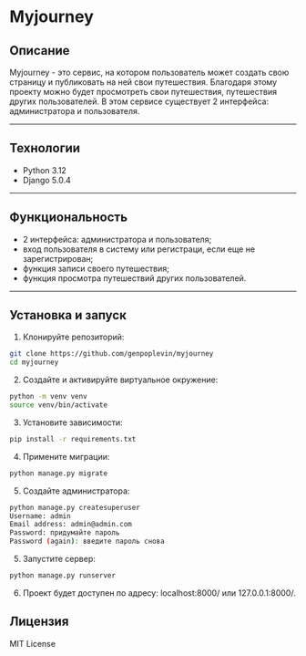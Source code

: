 # Myjourney

## Описание
Myjourney - это сервис, на котором пользователь может создать свою страницу и публиковать на ней свои путешествия. Благодаря этому проекту можно будет просмотреть свои путешествия, путешествия других пользователей. В этом сервисе существует 2 интерфейса: администратора и пользователя. 

---

## Технологии
- Python 3.12
- Django 5.0.4

---

## Функциональность
- 2 интерфейса: администратора и пользователя;
- вход пользователя в систему или регистраци, если еще не зарегистрирован;
- функция записи своего путешествия;
- функция просмотра путешествий других пользователей.

---

## Установка и запуск

1. Клонируйте репозиторий:
```bash
git clone https://github.com/genpoplevin/myjourney
cd myjourney
```
2. Создайте и активируйте виртуальное окружение:
```bash
python -m venv venv
source venv/bin/activate
```
3. Установите зависимости:
```bash
pip install -r requirements.txt
```
4. Примените миграции:
```bash
python manage.py migrate
```
5. Создайте администратора:
```bash
python manage.py createsuperuser
Username: admin
Email address: admin@admin.com
Password: придумайте пароль
Password (again): введите пароль снова
```
5. Запустите сервер:
```bash
python manage.py runserver
```
6. Проект будет доступен по адресу: localhost:8000/ или 127.0.0.1:8000/.


## Лицензия
MIT License
